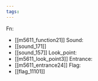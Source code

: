 ```yaml
---
tags:
---
```

Fn:
- [[m5611_function21]]
Sound:
- [[sound_171]]
- [[sound_157]]
Look_point:
- [[m5611_look_point3]]
Entrance:
- [[m5611_entrance24]]
Flag:
- [[flag_11101]]
